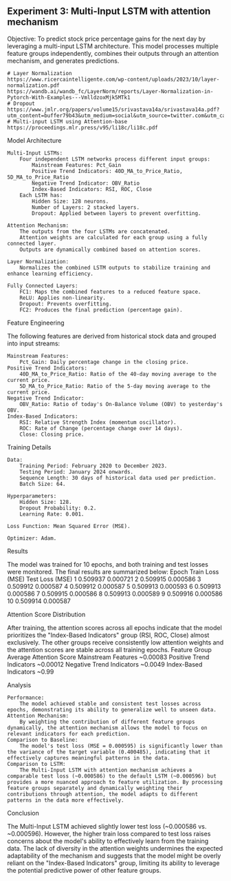 ## Experiment 3: Multi-Input LSTM with attention mechanism

Objective:
To predict stock price percentage gains for the next day by leveraging a multi-input LSTM architecture. This model processes multiple feature groups independently, combines their outputs through an attention mechanism, and generates predictions.

    # Layer Normalization
    https://www.ricercaintelligente.com/wp-content/uploads/2023/10/layer-normalization.pdf
    https://wandb.ai/wandb_fc/LayerNorm/reports/Layer-Normalization-in-Pytorch-With-Examples---VmlldzoxMjk5MTk1
    # Dropout
    https://www.jmlr.org/papers/volume15/srivastava14a/srivastava14a.pdf?utm_content=buffer79b43&utm_medium=social&utm_source=twitter.com&utm_campaign=buffer
    # Multi-input LSTM using Attention-base
    https://proceedings.mlr.press/v95/li18c/li18c.pdf

Model Architecture

    Multi-Input LSTMs:
        Four independent LSTM networks process different input groups:
            Mainstream Features: Pct_Gain
            Positive Trend Indicators: 40D_MA_to_Price_Ratio, 5D_MA_to_Price_Ratio
            Negative Trend Indicator: OBV_Ratio
            Index-Based Indicators: RSI, ROC, Close
        Each LSTM has:
            Hidden Size: 128 neurons.
            Number of Layers: 2 stacked layers.
            Dropout: Applied between layers to prevent overfitting.

    Attention Mechanism:
        The outputs from the four LSTMs are concatenated.
        Attention weights are calculated for each group using a fully connected layer.
        Outputs are dynamically combined based on attention scores.

    Layer Normalization:
        Normalizes the combined LSTM outputs to stabilize training and enhance learning efficiency.

    Fully Connected Layers:
        FC1: Maps the combined features to a reduced feature space.
        ReLU: Applies non-linearity.
        Dropout: Prevents overfitting.
        FC2: Produces the final prediction (percentage gain).

Feature Engineering

The following features are derived from historical stock data and grouped into input streams:

    Mainstream Features:
        Pct_Gain: Daily percentage change in the closing price.
    Positive Trend Indicators:
        40D_MA_to_Price_Ratio: Ratio of the 40-day moving average to the current price.
        5D_MA_to_Price_Ratio: Ratio of the 5-day moving average to the current price.
    Negative Trend Indicator:
        OBV_Ratio: Ratio of today's On-Balance Volume (OBV) to yesterday's OBV.
    Index-Based Indicators:
        RSI: Relative Strength Index (momentum oscillator).
        ROC: Rate of Change (percentage change over 14 days).
        Close: Closing price.

Training Details

    Data:
        Training Period: February 2020 to December 2023.
        Testing Period: January 2024 onwards.
        Sequence Length: 30 days of historical data used per prediction.
        Batch Size: 64.

    Hyperparameters:
        Hidden Size: 128.
        Dropout Probability: 0.2.
        Learning Rate: 0.001.

    Loss Function: Mean Squared Error (MSE).

    Optimizer: Adam.

Results

The model was trained for 10 epochs, and both training and test losses were monitored. The final results are summarized below:
Epoch	Train Loss (MSE)	Test Loss (MSE)
    1	0.509937	        0.000721
    2	0.509915	        0.000586
    3	0.509912	        0.000587
    4	0.509912	        0.000587
    5	0.509913	        0.000593
    6	0.509913	        0.000586
    7	0.509915	        0.000586
    8	0.509913	        0.000589
    9	0.509916        	0.000586
    10	0.509914	        0.000587

Attention Score Distribution

After training, the attention scores across all epochs indicate that the model prioritizes the "Index-Based Indicators" group (RSI, ROC, Close) almost exclusively. The other groups receive consistently low attention weights and the attention scores are stable across all training epochs.
Feature Group	            Average Attention Score
Mainstream Features	                ~0.00083
Positive Trend Indicators	        ~0.00012
Negative Trend Indicators	        ~0.0049
Index-Based Indicators	            ~0.99


Analysis

    Performance:
        The model achieved stable and consistent test losses across epochs, demonstrating its ability to generalize well to unseen data.
    Attention Mechanism:
        By weighting the contribution of different feature groups dynamically, the attention mechanism allows the model to focus on relevant indicators for each prediction.
    Comparison to Baseline:
        The model's test loss (MSE = 0.000595) is significantly lower than the variance of the target variable (0.400485), indicating that it effectively captures meaningful patterns in the data.
    Comparison to LSTM:
        The Multi-Input LSTM with attention mechanism achieves a comparable test loss (~0.000586) to the default LSTM (~0.000596) but provides a more nuanced approach to feature utilization. By processing feature groups separately and dynamically weighting their contributions through attention, the model adapts to different patterns in the data more effectively.  

Conclusion

The Multi-Input LSTM achieved slightly lower test loss (~0.000586 vs. ~0.000596). However, the higher train loss compared to test loss raises concerns about the model's ability to effectively learn from the training data. The lack of diversity in the attention weights undermines the expected adaptability of the mechanism and suggests that the model might be overly reliant on the "Index-Based Indicators" group, limiting its ability to leverage the potential predictive power of other feature groups.